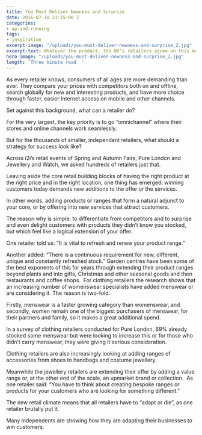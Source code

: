 ```yaml
---
title: You Must Deliver Newness and Surprise
date: 2016-07-18 23:15:00 Z
categories:
- up-and-running
tags:
- inspiration
excerpt-image: "/uploads/you-must-deliver-newness-and-surprise_2.jpg"
excerpt-text: Whatever the product, the UK’s retailers agree on this must-do action
hero-image: "/uploads/you-must-deliver-newness-and-surprise_2.jpg"
length: 'Three minute read  '
---
```


As every retailer knows, consumers of all ages are more demanding than ever. They compare your prices with competitors both on and offline, search globally for new and interesting products, and have more choice through faster, easier Internet access on mobile and other channels.

Set against this background, what can a retailer do?

For the very largest, the key priority is to go “omnichannel” where their stores and online channels work seamlessly.

But for the thousands of smaller, independent retailers, what should a strategy for success look like?

Across i2i’s retail events of Spring and Autumn Fairs, Pure London and Jewellery and Watch, we asked hundreds of retailers just that. 

Leaving aside the core retail building blocks of having the right product at the right price and in the right location, one thing has emerged: winning customers today demands new additions to the offer or the services. 

In other words, adding products or ranges that form a natural adjunct to your core, or by offering into new services that attract customers.

The reason why is simple: to differentiate from competitors and to surprise and even delight customers with products they didn’t know you stocked, but which feel like a logical extension of your offer. 

One retailer told us: “It is vital to refresh and renew your product range.” 

Another added: “There is a continuous requirement for new, different, unique and constantly refreshed stock.”
Garden centres have been some of the best exponents of this for years through extending their product ranges beyond plants and into gifts, Christmas and other seasonal goods and then restaurants and coffee shops.  For clothing retailers the research shows that an increasing number of womenswear specialists have added menswear or are considering it. The reason is two-fold. 

Firstly, menswear is a faster growing category than womenswear, and secondly, women remain one of the biggest purchasers of menswear, for their partners and family, so it makes a great additional spend. 

In a survey of clothing retailers conducted for Pure London, 69% already stocked some menswear but were looking to increase this or for those who didn’t carry menswear, they were giving it serious consideration.

Clothing retailers are also increasingly looking at adding ranges of accessories from shoes to handbags and costume jewellery.

Meanwhile the jewellery retailers are extending their offer by adding a value range or, at the other end of the scale, an upmarket brand or collection.  As one retailer said: “You have to think about creating bespoke ranges or products for your customers who are looking for something different.”

The new retail climate means that all retailers have to “adapt or die”, as one retailer brutally put it.

Many independents are showing how they are adapting their businesses to win customers.